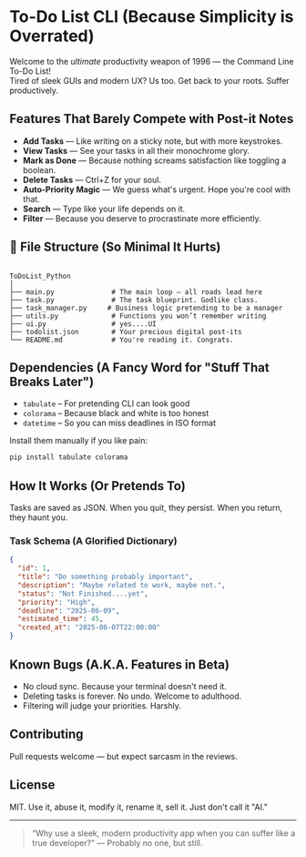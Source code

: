 # To-Do List CLI (Because Simplicity is Overrated)

Welcome to the *ultimate* productivity weapon of 1996 — the Command Line To-Do List!  
Tired of sleek GUIs and modern UX? Us too. Get back to your roots. Suffer productively.

## Features That Barely Compete with Post-it Notes

- **Add Tasks** — Like writing on a sticky note, but with more keystrokes.
- **View Tasks** — See your tasks in all their monochrome glory.
- **Mark as Done** — Because nothing screams satisfaction like toggling a boolean.
- **Delete Tasks** — Ctrl+Z for your soul.
- **Auto-Priority Magic** — We guess what's urgent. Hope you're cool with that.
- **Search** — Type like your life depends on it.
- **Filter** — Because you deserve to procrastinate more efficiently.

## 📁 File Structure (So Minimal It Hurts)
```

ToDoList_Python
│
├── main.py              # The main loop — all roads lead here
├── task.py              # The task blueprint. Godlike class.
├── task_manager.py     # Business logic pretending to be a manager
├── utils.py             # Functions you won’t remember writing
├── ui.py                # yes....UI
├── todolist.json        # Your precious digital post-its
└── README.md            # You're reading it. Congrats.

````

## Dependencies (A Fancy Word for "Stuff That Breaks Later")

* `tabulate` – For pretending CLI can look good
* `colorama` – Because black and white is too honest
* `datetime` – So you can miss deadlines in ISO format

Install them manually if you like pain:

```bash
pip install tabulate colorama
```

## How It Works (Or Pretends To)

Tasks are saved as JSON. When you quit, they persist. When you return, they haunt you.

### Task Schema (A Glorified Dictionary)

```json
{
  "id": 1,
  "title": "Do something probably important",
  "description": "Maybe related to work, maybe not.",
  "status": "Not Finished....yet",
  "priority": "High",
  "deadline": "2025-06-09",
  "estimated_time": 45,
  "created_at": "2025-06-07T22:00:00"
}
```

## Known Bugs (A.K.A. Features in Beta)

* No cloud sync. Because your terminal doesn't need it.
* Deleting tasks is forever. No undo. Welcome to adulthood.
* Filtering will judge your priorities. Harshly.

## Contributing

Pull requests welcome — but expect sarcasm in the reviews.

## License

MIT. Use it, abuse it, modify it, rename it, sell it. Just don't call it "AI."

---

> “Why use a sleek, modern productivity app when you can suffer like a true developer?”
> — Probably no one, but still.

